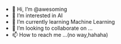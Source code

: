 - 👋 Hi, I’m @awesoming
- 👀 I’m interested in AI
- 🌱 I’m currently learning Machine Learning
- 💞️ I’m looking to collaborate on ...
- 📫 How to reach me ...(no way,hahaha)

<!---
awesoming/awesoming is a ✨ special ✨ repository because its `README.md` (this file) appears on your GitHub profile.
You can click the Preview link to take a look at your changes.
--->
